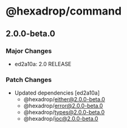 # @hexadrop/command

## 2.0.0-beta.0

### Major Changes

- ed2a10a: 2.0 RELEASE

### Patch Changes

- Updated dependencies [ed2a10a]
  - @hexadrop/either@2.0.0-beta.0
  - @hexadrop/error@2.0.0-beta.0
  - @hexadrop/types@2.0.0-beta.0
  - @hexadrop/ioc@2.0.0-beta.0
